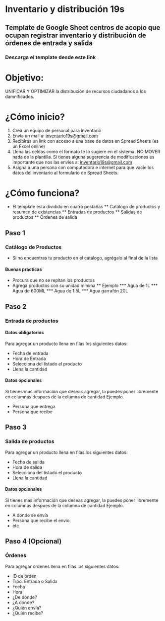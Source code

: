 # Inventario y distribución 19s
## Template de Google Sheet centros de acopio que ocupan registrar inventario y distribución de órdenes de entrada y salida
### Descarga el template desde este link

# Objetivo: 
UNIFICAR Y OPTIMIZAR  la distribución de recursos ciudadanos a los damnificados.

# ¿Cómo inicio?
1. Crea un equipo de personal para inventario
2. Envía un mail a: inventario19s@gmail.com
3. Recibirás un link con acceso a una base de datos en Spread Sheets (es un Excel online)
4. Llena las celdas como el formato te lo sugiere en el sistema. NO MOVER nada de la plantilla. Si tienes alguna sugerencia de modificaciones es importante que nos las envíes a: inventario19s@gmail.com
5. Asigna a una persona con computadora e internet para que vacíe los datos del inventario al formulario de Spread Sheets. 

# ¿Cómo funciona?

* El template esta dividido en cuatro pestañas 
** Catálogo de productos y resumen de existencias
** Entradas de productos
** Salidas de productos
** Órdenes de salida

## Paso 1
### Catálogo de Productos
* Si no encuentras tu producto en el catálogo, agrégalo al final de la lista
#### Buenas prácticas
* Procura que no se repitan los productos
* Agrega productos con su unidad mínima 
** Ejemplo
*** Agua de 1L
*** Agua de 600ML
*** Agua de 1.5L
*** Agua garrafón 20L

## Paso 2
### Entrada de productos

#### Datos obligatorios
Para agregar un producto llena en filas los siguientes datos:
* Fecha de entrada
* Hora de Entrada 
* Selecciona del listado el producto
* Llena la cantidad 

#### Datos opcionales
Sí tienes más información que deseas agregar, la puedes poner libremente en columnas despues de la columna de cantidad 
Ejemplo. 
* Persona que entrega
* Persona que recibe

## Paso 3
### Salida de productos
Para agregar un producto llena en filas los siguientes datos:
* Fecha de salida
* Hora de salida
* Selecciona del listado el producto
* Llena la cantidad 
#### Datos opcionales
Sí tienes más información que deseas agregar, la puedes poner libremente en columnas despues de la columna de cantidad 
Ejemplo. 
* A donde se envía
* Persona que recibe el envio 
* etc

## Paso 4 (Opcional) 
### Órdenes
Para agregar órdenes llena en filas los siguientes datos:
* ID de órden
* Tipo: Entrada o Salida
* Fecha
* Hora
* ¿De dónde?
* ¿A dónde?
* ¿Quién envía?
* ¿Quién recibe?




